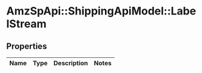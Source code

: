 # AmzSpApi::ShippingApiModel::LabelStream

## Properties
Name | Type | Description | Notes
------------ | ------------- | ------------- | -------------

